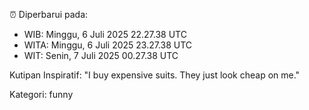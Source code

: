 ⏰ Diperbarui pada:
- WIB: Minggu, 6 Juli 2025 22.27.38 UTC
- WITA: Minggu, 6 Juli 2025 23.27.38 UTC
- WIT: Senin, 7 Juli 2025 00.27.38 UTC

Kutipan Inspiratif:
"I buy expensive suits. They just look cheap on me."


Kategori: funny

